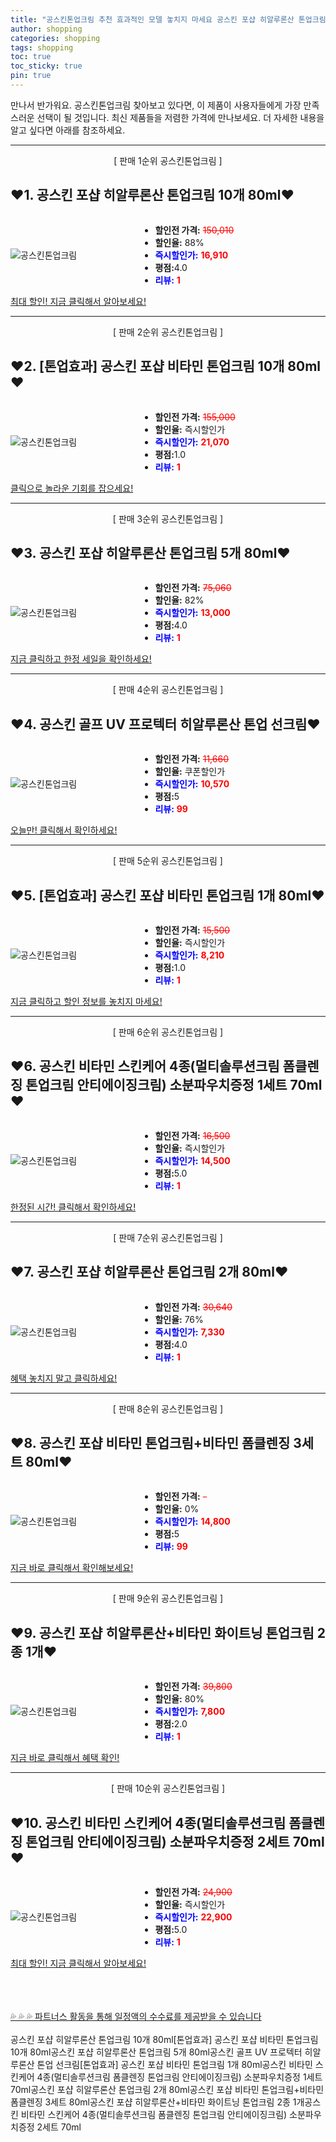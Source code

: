 ```yaml
---
title: "공스킨톤업크림 추천 효과적인 모델 놓치지 마세요 공스킨 포샵 히알루론산 톤업크림 10개"
author: shopping
categories: shopping
tags: shopping
toc: true
toc_sticky: true
pin: true
---
```

만나서 반가워요. 공스킨톤업크림 찾아보고 있다면, 이 제품이 사용자들에게 가장 만족스러운 선택이 될 것입니다. 최신 제품들을 저렴한 가격에 만나보세요. 더 자세한 내용을 알고 싶다면 아래를 참조하세요.

---
<p class="toplist" style="margin: 0 auto; display: block; width: fit-content;">[ 판매 1순위 공스킨톤업크림 ]</p>

<h2><strong>❤️1. 공스킨 포샵 히알루론산 톤업크림 10개 80ml❤️</strong></h2>

<div style="display: flex; align-items: center;">
    <div style="flex: 0.4;">
        <img src="https://thumbnail6.coupangcdn.com/thumbnails/remote/230x230ex/image/vendor_inventory/28f6/dd6aa28cbba1af2abda5b145087b2000b95abb1f0ebfcc02bf3d650582d0.jpg" alt="공스킨톤업크림" style="max-width: 100%;">
    </div>
    <div style="flex: 0.6; margin-left: 10px;">
        <ul>
            <li><strong>할인전 가격:</strong> <del style="color: red;">150,010</del></li>
            <li><strong>할인율:</strong> 88%</li>
            <li><span style='color:blue'><strong>즉시할인가:</strong></span> <span style='color:red'><strong>16,910</strong></span></li>
            <li><strong>평점:</strong>4.0</li>
            <li><span style='color:blue'><strong>리뷰:</strong></span> <span style='color:red'><strong>1</strong></span></li>
        </ul>
    </div>
</div>
<div class="center">
    <a href="https://selin100587001.github.io?lptag=AF9450613&subid=githubio&pageKey=8163904359&traceid=V0-153&itemId=23287012592&vendorItemId=90319269747" class="myButton">
        최대 할인! 지금 클릭해서 알아보세요!
    </a>
</div>


---
<p class="toplist" style="margin: 0 auto; display: block; width: fit-content;">[ 판매 2순위 공스킨톤업크림 ]</p>

<h2><strong>❤️2. [톤업효과] 공스킨 포샵 비타민 톤업크림 10개 80ml❤️</strong></h2>

<div style="display: flex; align-items: center;">
    <div style="flex: 0.4;">
        <img src="https://thumbnail9.coupangcdn.com/thumbnails/remote/230x230ex/image/vendor_inventory/2a77/587e2706c73a9ad8f5719fea55d2c1b63ccd73f26d1f1ac806f52ab13831.jpg" alt="공스킨톤업크림" style="max-width: 100%;">
    </div>
    <div style="flex: 0.6; margin-left: 10px;">
        <ul>
            <li><strong>할인전 가격:</strong> <del style="color: red;">155,000</del></li>
            <li><strong>할인율:</strong> 즉시할인가</li>
            <li><span style='color:blue'><strong>즉시할인가:</strong></span> <span style='color:red'><strong>21,070</strong></span></li>
            <li><strong>평점:</strong>1.0</li>
            <li><span style='color:blue'><strong>리뷰:</strong></span> <span style='color:red'><strong>1</strong></span></li>
        </ul>
    </div>
</div>
<div class="center">
    <a href="https://selin100587001.github.io?lptag=AF9450613&subid=githubio&pageKey=8178056470&traceid=V0-153&itemId=23375664714&vendorItemId=90405781629" class="myButton">
        클릭으로 놀라운 기회를 잡으세요!
    </a>
</div>


---
<p class="toplist" style="margin: 0 auto; display: block; width: fit-content;">[ 판매 3순위 공스킨톤업크림 ]</p>

<h2><strong>❤️3. 공스킨 포샵 히알루론산 톤업크림 5개 80ml❤️</strong></h2>

<div style="display: flex; align-items: center;">
    <div style="flex: 0.4;">
        <img src="https://thumbnail6.coupangcdn.com/thumbnails/remote/230x230ex/image/vendor_inventory/28f6/dd6aa28cbba1af2abda5b145087b2000b95abb1f0ebfcc02bf3d650582d0.jpg" alt="공스킨톤업크림" style="max-width: 100%;">
    </div>
    <div style="flex: 0.6; margin-left: 10px;">
        <ul>
            <li><strong>할인전 가격:</strong> <del style="color: red;">75,060</del></li>
            <li><strong>할인율:</strong> 82%</li>
            <li><span style='color:blue'><strong>즉시할인가:</strong></span> <span style='color:red'><strong>13,000</strong></span></li>
            <li><strong>평점:</strong>4.0</li>
            <li><span style='color:blue'><strong>리뷰:</strong></span> <span style='color:red'><strong>1</strong></span></li>
        </ul>
    </div>
</div>
<div class="center">
    <a href="https://selin100587001.github.io?lptag=AF9450613&subid=githubio&pageKey=8163904359&traceid=V0-153&itemId=23287012593&vendorItemId=90319269753" class="myButton">
        지금 클릭하고 한정 세일을 확인하세요!
    </a>
</div>


---
<p class="toplist" style="margin: 0 auto; display: block; width: fit-content;">[ 판매 4순위 공스킨톤업크림 ]</p>

<h2><strong>❤️4. 공스킨 골프 UV 프로텍터 히알루론산 톤업 선크림❤️</strong></h2>

<div style="display: flex; align-items: center;">
    <div style="flex: 0.4;">
        <img src="https://thumbnail6.coupangcdn.com/thumbnails/remote/230x230ex/image/vendor_inventory/a5e6/a9dea1456a9a195808b6f92172eab4dec574b5f5a886c58a3709d213c790.jpeg" alt="공스킨톤업크림" style="max-width: 100%;">
    </div>
    <div style="flex: 0.6; margin-left: 10px;">
        <ul>
            <li><strong>할인전 가격:</strong> <del style="color: red;">11,660</del></li>
            <li><strong>할인율:</strong> 쿠폰할인가</li>
            <li><span style='color:blue'><strong>즉시할인가:</strong></span> <span style='color:red'><strong>10,570</strong></span></li>
            <li><strong>평점:</strong>5</li>
            <li><span style='color:blue'><strong>리뷰:</strong></span> <span style='color:red'><strong>99</strong></span></li>
        </ul>
    </div>
</div>
<div class="center">
    <a href="https://selin100587001.github.io?lptag=AF9450613&subid=githubio&pageKey=8254749858&traceid=V0-153&itemId=23770505200&vendorItemId=90794793369" class="myButton">
        오늘만! 클릭해서 확인하세요!
    </a>
</div>


---
<p class="toplist" style="margin: 0 auto; display: block; width: fit-content;">[ 판매 5순위 공스킨톤업크림 ]</p>

<h2><strong>❤️5. [톤업효과] 공스킨 포샵 비타민 톤업크림 1개 80ml❤️</strong></h2>

<div style="display: flex; align-items: center;">
    <div style="flex: 0.4;">
        <img src="https://thumbnail9.coupangcdn.com/thumbnails/remote/230x230ex/image/vendor_inventory/2a77/587e2706c73a9ad8f5719fea55d2c1b63ccd73f26d1f1ac806f52ab13831.jpg" alt="공스킨톤업크림" style="max-width: 100%;">
    </div>
    <div style="flex: 0.6; margin-left: 10px;">
        <ul>
            <li><strong>할인전 가격:</strong> <del style="color: red;">15,500</del></li>
            <li><strong>할인율:</strong> 즉시할인가</li>
            <li><span style='color:blue'><strong>즉시할인가:</strong></span> <span style='color:red'><strong>8,210</strong></span></li>
            <li><strong>평점:</strong>1.0</li>
            <li><span style='color:blue'><strong>리뷰:</strong></span> <span style='color:red'><strong>1</strong></span></li>
        </ul>
    </div>
</div>
<div class="center">
    <a href="https://selin100587001.github.io?lptag=AF9450613&subid=githubio&pageKey=8178056470&traceid=V0-153&itemId=23375664717&vendorItemId=90405781633" class="myButton">
        지금 클릭하고 할인 정보를 놓치지 마세요!
    </a>
</div>


---
<p class="toplist" style="margin: 0 auto; display: block; width: fit-content;">[ 판매 6순위 공스킨톤업크림 ]</p>

<h2><strong>❤️6. 공스킨 비타민 스킨케어 4종(멀티솔루션크림 폼클렌징 톤업크림 안티에이징크림) 소분파우치증정 1세트 70ml❤️</strong></h2>

<div style="display: flex; align-items: center;">
    <div style="flex: 0.4;">
        <img src="https://thumbnail7.coupangcdn.com/thumbnails/remote/230x230ex/image/vendor_inventory/aed0/e0f310e2c35948fb89479528eb9adbf326b0454928ac916798757d1fc3cb.png" alt="공스킨톤업크림" style="max-width: 100%;">
    </div>
    <div style="flex: 0.6; margin-left: 10px;">
        <ul>
            <li><strong>할인전 가격:</strong> <del style="color: red;">16,500</del></li>
            <li><strong>할인율:</strong> 즉시할인가</li>
            <li><span style='color:blue'><strong>즉시할인가:</strong></span> <span style='color:red'><strong>14,500</strong></span></li>
            <li><strong>평점:</strong>5.0</li>
            <li><span style='color:blue'><strong>리뷰:</strong></span> <span style='color:red'><strong>1</strong></span></li>
        </ul>
    </div>
</div>
<div class="center">
    <a href="https://selin100587001.github.io?lptag=AF9450613&subid=githubio&pageKey=8225893171&traceid=V0-153&itemId=23656509820&vendorItemId=90681850145" class="myButton">
        한정된 시간! 클릭해서 확인하세요!
    </a>
</div>


---
<p class="toplist" style="margin: 0 auto; display: block; width: fit-content;">[ 판매 7순위 공스킨톤업크림 ]</p>

<h2><strong>❤️7. 공스킨 포샵 히알루론산 톤업크림 2개 80ml❤️</strong></h2>

<div style="display: flex; align-items: center;">
    <div style="flex: 0.4;">
        <img src="https://thumbnail6.coupangcdn.com/thumbnails/remote/230x230ex/image/vendor_inventory/28f6/dd6aa28cbba1af2abda5b145087b2000b95abb1f0ebfcc02bf3d650582d0.jpg" alt="공스킨톤업크림" style="max-width: 100%;">
    </div>
    <div style="flex: 0.6; margin-left: 10px;">
        <ul>
            <li><strong>할인전 가격:</strong> <del style="color: red;">30,640</del></li>
            <li><strong>할인율:</strong> 76%</li>
            <li><span style='color:blue'><strong>즉시할인가:</strong></span> <span style='color:red'><strong>7,330</strong></span></li>
            <li><strong>평점:</strong>4.0</li>
            <li><span style='color:blue'><strong>리뷰:</strong></span> <span style='color:red'><strong>1</strong></span></li>
        </ul>
    </div>
</div>
<div class="center">
    <a href="https://selin100587001.github.io?lptag=AF9450613&subid=githubio&pageKey=8163904359&traceid=V0-153&itemId=23287012590&vendorItemId=90319269744" class="myButton">
        혜택 놓치지 말고 클릭하세요!
    </a>
</div>


---
<p class="toplist" style="margin: 0 auto; display: block; width: fit-content;">[ 판매 8순위 공스킨톤업크림 ]</p>

<h2><strong>❤️8. 공스킨 포샵 비타민 톤업크림+비타민 폼클렌징 3세트 80ml❤️</strong></h2>

<div style="display: flex; align-items: center;">
    <div style="flex: 0.4;">
        <img src="https://thumbnail10.coupangcdn.com/thumbnails/remote/230x230ex/image/vendor_inventory/213b/df670ca90e8c1fc3f3bd20af3198825e54d1763ca87675c562177a71664a.png" alt="공스킨톤업크림" style="max-width: 100%;">
    </div>
    <div style="flex: 0.6; margin-left: 10px;">
        <ul>
            <li><strong>할인전 가격:</strong> <del style="color: red;">-</del></li>
            <li><strong>할인율:</strong> 0%</li>
            <li><span style='color:blue'><strong>즉시할인가:</strong></span> <span style='color:red'><strong>14,800</strong></span></li>
            <li><strong>평점:</strong>5</li>
            <li><span style='color:blue'><strong>리뷰:</strong></span> <span style='color:red'><strong>99</strong></span></li>
        </ul>
    </div>
</div>
<div class="center">
    <a href="https://selin100587001.github.io?lptag=AF9450613&subid=githubio&pageKey=8246728604&traceid=V0-153&itemId=23736073691&vendorItemId=90760781095" class="myButton">
        지금 바로 클릭해서 확인해보세요!
    </a>
</div>


---
<p class="toplist" style="margin: 0 auto; display: block; width: fit-content;">[ 판매 9순위 공스킨톤업크림 ]</p>

<h2><strong>❤️9. 공스킨 포샵 히알루론산+비타민 화이트닝 톤업크림 2종 1개❤️</strong></h2>

<div style="display: flex; align-items: center;">
    <div style="flex: 0.4;">
        <img src="https://thumbnail6.coupangcdn.com/thumbnails/remote/230x230ex/image/vendor_inventory/0127/cb57dc23e98f84f8163833e23f0ceca108d90c15923065a896152d6ec30a.png" alt="공스킨톤업크림" style="max-width: 100%;">
    </div>
    <div style="flex: 0.6; margin-left: 10px;">
        <ul>
            <li><strong>할인전 가격:</strong> <del style="color: red;">39,800</del></li>
            <li><strong>할인율:</strong> 80%</li>
            <li><span style='color:blue'><strong>즉시할인가:</strong></span> <span style='color:red'><strong>7,800</strong></span></li>
            <li><strong>평점:</strong>2.0</li>
            <li><span style='color:blue'><strong>리뷰:</strong></span> <span style='color:red'><strong>1</strong></span></li>
        </ul>
    </div>
</div>
<div class="center">
    <a href="https://selin100587001.github.io?lptag=AF9450613&subid=githubio&pageKey=8198650718&traceid=V0-153&itemId=23491843601&vendorItemId=90518297700" class="myButton">
        지금 바로 클릭해서 혜택 확인!
    </a>
</div>


---
<p class="toplist" style="margin: 0 auto; display: block; width: fit-content;">[ 판매 10순위 공스킨톤업크림 ]</p>

<h2><strong>❤️10. 공스킨 비타민 스킨케어 4종(멀티솔루션크림 폼클렌징 톤업크림 안티에이징크림) 소분파우치증정 2세트 70ml❤️</strong></h2>

<div style="display: flex; align-items: center;">
    <div style="flex: 0.4;">
        <img src="https://thumbnail7.coupangcdn.com/thumbnails/remote/230x230ex/image/vendor_inventory/aed0/e0f310e2c35948fb89479528eb9adbf326b0454928ac916798757d1fc3cb.png" alt="공스킨톤업크림" style="max-width: 100%;">
    </div>
    <div style="flex: 0.6; margin-left: 10px;">
        <ul>
            <li><strong>할인전 가격:</strong> <del style="color: red;">24,900</del></li>
            <li><strong>할인율:</strong> 즉시할인가</li>
            <li><span style='color:blue'><strong>즉시할인가:</strong></span> <span style='color:red'><strong>22,900</strong></span></li>
            <li><strong>평점:</strong>5.0</li>
            <li><span style='color:blue'><strong>리뷰:</strong></span> <span style='color:red'><strong>1</strong></span></li>
        </ul>
    </div>
</div>
<div class="center">
    <a href="https://selin100587001.github.io?lptag=AF9450613&subid=githubio&pageKey=8225893171&traceid=V0-153&itemId=23656509823&vendorItemId=90681850149" class="myButton">
        최대 할인! 지금 클릭해서 알아보세요!
    </a>
</div>

<br><br><br>[💦 💦 💦 파트너스 활동을 통해 일정액의 수수료를 제공받을 수 있습니다](https://link.coupang.com/a/bcpT2c)<br><br>공스킨 포샵 히알루론산 톤업크림 10개 80ml[톤업효과] 공스킨 포샵 비타민 톤업크림 10개 80ml공스킨 포샵 히알루론산 톤업크림 5개 80ml공스킨 골프 UV 프로텍터 히알루론산 톤업 선크림[톤업효과] 공스킨 포샵 비타민 톤업크림 1개 80ml공스킨 비타민 스킨케어 4종(멀티솔루션크림 폼클렌징 톤업크림 안티에이징크림) 소분파우치증정 1세트 70ml공스킨 포샵 히알루론산 톤업크림 2개 80ml공스킨 포샵 비타민 톤업크림+비타민 폼클렌징 3세트 80ml공스킨 포샵 히알루론산+비타민 화이트닝 톤업크림 2종 1개공스킨 비타민 스킨케어 4종(멀티솔루션크림 폼클렌징 톤업크림 안티에이징크림) 소분파우치증정 2세트 70ml
